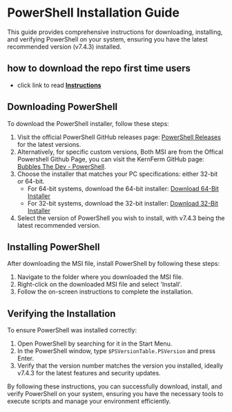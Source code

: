 # PowerShell Installation Guide

This guide provides comprehensive instructions for downloading, installing, and verifying PowerShell on your system, ensuring you have the latest recommended version (v7.4.3) installed.

## how to download the repo first time users

  - click link to read [**Instructions**](https://www.fnbubbles420.org/Instructions-On-How-To-Download-Repo)

## Downloading PowerShell

To download the PowerShell installer, follow these steps:

1. Visit the official PowerShell GitHub releases page: [PowerShell Releases](https://github.com/PowerShell/PowerShell/releases) for the latest versions.
2. Alternatively, for specific custom versions, Both MSI are from the Offical Powershell Github Page, you can visit the KernFerm GitHub page: [Bubbles The Dev - PowerShell](https://github.com/KernFerm/PowerShell).
3. Choose the installer that matches your PC specifications: either 32-bit or 64-bit.
    - For 64-bit systems, download the 64-bit installer: [Download 64-Bit Installer](https://github.com/PowerShell/PowerShell/releases/download/v7.4.3/PowerShell-7.4.3-win-x64.msi)
    - For 32-bit systems, download the 32-bit installer: [Download 32-Bit Installer](https://github.com/PowerShell/PowerShell/releases/download/v7.4.3/PowerShell-7.4.3-win-x86.msi)
4. Select the version of PowerShell you wish to install, with v7.4.3 being the latest recommended version.

## Installing PowerShell

After downloading the MSI file, install PowerShell by following these steps:

1. Navigate to the folder where you downloaded the MSI file.
2. Right-click on the downloaded MSI file and select 'Install'.
3. Follow the on-screen instructions to complete the installation.

## Verifying the Installation

To ensure PowerShell was installed correctly:

1. Open PowerShell by searching for it in the Start Menu.
2. In the PowerShell window, type `$PSVersionTable.PSVersion` and press Enter.
3. Verify that the version number matches the version you installed, ideally v7.4.3 for the latest features and security updates.

By following these instructions, you can successfully download, install, and verify PowerShell on your system, ensuring you have the necessary tools to execute scripts and manage your environment efficiently.


